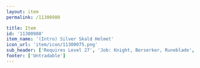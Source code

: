 ```yaml
---
layout: item
permalink: /11300980

title: Item
id: '11300980'
item_name: '(Intro) Silver Skald Helmet'
icon_url: 'item/icon/11300075.png'
sub_header: ['Requires Level 27', 'Job: Knight, Berserker, Runeblade', 'Gender: All']
footer: ['Untradable']
---
```


